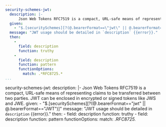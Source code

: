 ```yaml
--- 
security-schemes-jwt: 
  description: |-
      Json Web Tokens RFC7519 is a compact, URL-safe means of representing claims to be transferred between two parties. JWT can be enclosed in encrypted or signed tokens like JWS and JWE. 
  given: 
    - "$.[securitySchemes][?(@.bearerFormat==\"jwt\" || @.bearerFormat==\"JWT\")]"
  message: "JWT usage should be detailed in `description` {{error}}."
  then: 
    - 
      field: description
      function: truthy
    - 
      field: description
      function: pattern
      functionOptions: 
        match: .*RFC8725.*   
...
```

security-schemes-jwt: 
  description: |-
      Json Web Tokens RFC7519 is a compact, URL-safe means of representing claims to be transferred between two parties. JWT can be enclosed in encrypted or signed tokens like JWS and JWE. 
  given: 
    - "$.[securitySchemes][?(@.bearerFormat==\"jwt\" || @.bearerFormat==\"JWT\")]"
  message: "JWT usage should be detailed in `description` {{error}}."
  then: 
    - 
      field: description
      function: truthy
    - 
      field: description
      function: pattern
      functionOptions: 
        match: .*RFC8725.*  
